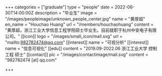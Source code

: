 +++
categories = ["graduate"]
type = "people"
date = 2022-06-30T14:00:00Z
description = "毕业生"
image = "/images/peopleimage/unknown_people_center.jpg"
name = "黄厚超"
en_name = "Houchao Huang"
url = "/members/houchaohuang"
content = "黄厚超，浙江工业大学信息工程学院硕士毕业生。目前就职于杭州中安电子有限公司。"
[[icon]]
logo = "/images/small_icon/mail.svg"
url = "mailto:982782474@qq.com"
[[interest]]
name = "可视分析"
[[interest]]
name = "信息可视化"
[[edu]]
content = "2019.09-2022.06 浙江工业大学 控制工程 硕士"
[[contact]]
pic = "/images/contactimage/mail.svg"
content = "982782474 [at] qq.com"

+++